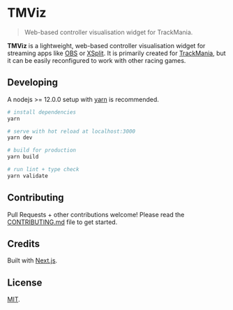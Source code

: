 # TMViz

> Web-based controller visualisation widget for TrackMania.

**TMViz** is a lightweight, web-based controller visualisation widget for streaming apps like [OBS](https://obsproject.com/) or [XSplit](https://www.xsplit.com/). It is primarily created for [TrackMania](https://trackmania.com/), but it can be easily reconfigured to work with other racing games.

## Developing

A nodejs >= 12.0.0 setup with [yarn](https://yarnpkg.com/) is recommended.

```bash
# install dependencies
yarn

# serve with hot reload at localhost:3000
yarn dev

# build for production
yarn build

# run lint + type check
yarn validate
```

## Contributing

Pull Requests + other contributions welcome! Please read the [CONTRIBUTING.md](CONTRIBUTING.md) file to get started.

## Credits

Built with [Next.js](https://nextjs.org/).

## License

[MIT](LICENSE).

